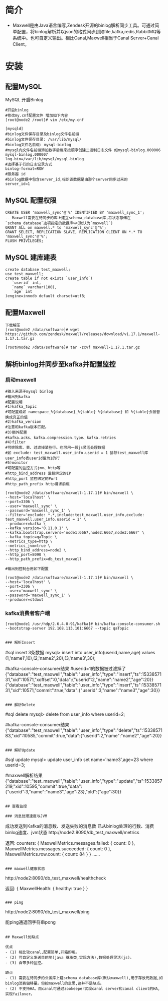 # 简介

- Maxwell是由Java语言编写,Zendesk开源的binlog解析同步工具。可通过简单配置，将binlog解析并以json的格式同步到如file,kafka,redis,RabbitMQ等系统中。也可自定义输出。相比Canal,Maxwell相当于Canal Server+Canal Client。

# 安装

## 配置MySQL

MySQL 开启Binlog
```
#开启binlog
#修改my.cnf配置文件 增加如下内容
[root@node2 /root]# vim /etc/my.cnf

[mysqld]
#binlog文件保存目录及binlog文件名前缀
#binlog文件保存目录: /var/lib/mysql/
#binlog文件名前缀: mysql-binlog
#mysql向文件名前缀添加数字后缀来按顺序创建二进制日志文件 如mysql-binlog.000006 mysql-binlog.000007
log-bin=/var/lib/mysql/mysql-binlog
#选择基于行的日志记录方式
binlog-format=ROW
#服务器 id
#binlog数据中包含server_id,标识该数据是由那个server同步过来的
server_id=1
```

## MySQL 配置权限
```
CREATE USER 'maxwell_sync'@'%' IDENTIFIED BY 'maxwell_sync_1';
-- Maxwell需要在待同步的库上建立schema_database库,将状态存储在`schema_database`选项指定的数据库中(默认为`maxwell`)
GRANT ALL on maxwell.* to 'maxwell_sync'@'%';
GRANT SELECT, REPLICATION SLAVE, REPLICATION CLIENT ON *.* TO 'maxwell_sync'@'%';
FLUSH PRIVILEGES;
```

## MySQL 建库建表
```
create database test_maxwell;
use test_maxwell;
create table if not exists `user_info`(
   `userid` int,
   `name` varchar(100),
   `age` int
)engine=innodb default charset=utf8;
```

## 配置Maxwell
```
下载解压
[root@node2 /data/software]# wget https://github.com/zendesk/maxwell/releases/download/v1.17.1/maxwell-1.17.1.tar.gz

[root@node2 /data/software]# tar -zxvf maxwell-1.17.1.tar.gz
```

## 解析binlog并同步至kafka并配置监控

### 启动maxwell
```
#输入来源于mysql binlog 
#输出到kafka
#配置说明
#1)kafka_topic 
#可配置成如 namespace_%{database}_%{table} %{database} 和 %{table}会被替换成真正的值
#2)kafka_version 
#注意和kafka版本匹配。
#3)额外配置 
#kafka.acks、kafka.compression.type、kafka.retries
#4)filter
#可排除库、表、过滤掉某些行。也可用一段js灵活处理数据 
#如 exclude: test_maxwell.user_info.userid = 1 排除test_maxwell库user_info表userid值为1的行
#5)monitor
#可配置的监控方式jmx、http等
#http_bind_address 监控绑定的IP
#http_port 监控绑定的Port
#http_path_prefix http请求前缀

[root@node2 /data/software/maxwell-1.17.1]# bin/maxwell \
--host='localhost' \
--port=3306 \
--user='maxwell_sync' \
--password='maxwell_sync_1' \
--filter='exclude: *.*,include:test_maxwell.user_info,exclude: test_maxwell.user_info.userid = 1' \
--producer=kafka \
--kafka_version='0.11.0.1' \
--kafka.bootstrap.servers='node1:6667,node2:6667,node3:6667' \
--kafka_topic=qaTopic \
--metrics_type=http \
--metrics_jvm=true \
--http_bind_address=node2 \
--http_port=8090 \
--http_path_prefix=db_test_maxwell

#输出到控制台用如下配置

[root@node2 /data/software/maxwell-1.17.1]# bin/maxwell \
--host='localhost' \
--port=3306 \
--user='maxwell_sync' \
--password='maxwell_sync_1' \
--producer=stdout
```

### kafka消费者客户端
```
[root@node1 /usr/hdp/2.6.4.0-91/kafka]# bin/kafka-console-consumer.sh --bootstrap-server 192.168.113.101:6667 --topic qaTopic


### 解析Insert
```
#sql insert 3条数据
mysql> insert into user_info(userid,name,age) values (1,'name1',10),(2,'name2',20),(3,'name3',30);

#kafka-console-consumer结果
#userid=1的数据被过滤掉了
{"database":"test_maxwell","table":"user_info","type":"insert","ts":1533857131,"xid":10571,"xoffset":0,"data":{"userid":2,"name":"name2","age":20}}
{"database":"test_maxwell","table":"user_info","type":"insert","ts":1533857131,"xid":10571,"commit":true,"data":{"userid":3,"name":"name3","age":30}}
```

### 解析Delete
```
#sql delete
mysql> delete from user_info where userid=2;

#kafka-console-consumer结果
{"database":"test_maxwell","table":"user_info","type":"delete","ts":1533857183,"xid":10585,"commit":true,"data":{"userid":2,"name":"name2","age":20}}
```

### 解析Update
```
#sql update
mysql> update user_info set name='name3',age=23 where userid=3;

#maxwell解析结果
{"database":"test_maxwell","table":"user_info","type":"update","ts":1533857219,"xid":10595,"commit":true,"data":{"userid":3,"name":"name3","age":23},"old":{"age":30}}
```

## 查看监控

### 消息处理速度与JVM
```
成功发送到Kafka的消息数、发送失败的消息数
已从binlog处理的行数、消费binlog速度、jvm状态
http://node2:8090/db_test_maxwell/metrics

返回:
counters: {
MaxwellMetrics.messages.failed: {
count: 0
},
MaxwellMetrics.messages.succeeded: {
count: 0
},
MaxwellMetrics.row.count: {
count: 84
}
}
......
```

### maxwell健康状态
```
http://node2:8090/db_test_maxwell/healthcheck

返回:
{
MaxwellHealth: {
healthy: true
}
}
```

### ping
```
http://node2:8090/db_test_maxwell/ping

能ping通返回字符串pong
```

## Maxwell优缺点

优点
- (1) 相比较canal,配置简单,开箱即用。
- (2) 可自定义发送目的地(java 继承类,实现方法),数据处理灵活(js)。
- (3) 自带多种监控。

缺点
- (1) 需要在待同步的业务库上建schema_database库(默认maxwell),用于存放元数据,如binlog消费偏移量。但按maxwell的意思,这并不是缺点。
- (2) 不支持HA。而canal可通过zookeeper实现canal server和canal client的HA,实现failover。

